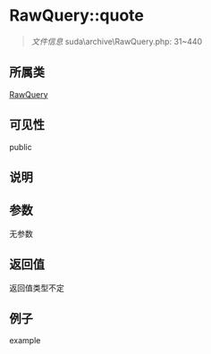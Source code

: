 # RawQuery::quote

> *文件信息* suda\archive\RawQuery.php: 31~440
## 所属类 

[RawQuery](../RawQuery.md)

## 可见性

  public  
## 说明



## 参数

无参数

## 返回值
返回值类型不定

## 例子

example